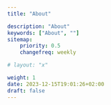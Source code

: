 ```yaml
---
title: "About"

description: "About"
keywords: ["About", ""]
sitemap:
    priority: 0.5
    changefreq: weekly

# layout: "x"

weight: 1
date: 2023-12-15T19:01:26+02:00
draft: false
---
```


